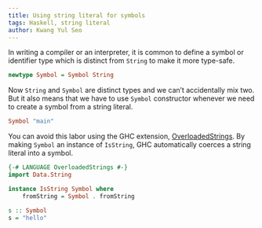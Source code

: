 ```yaml
---
title: Using string literal for symbols
tags: Haskell, string literal
author: Kwang Yul Seo
---
```


In writing a compiler or an interpreter, it is common to define a symbol or
identifier type which is distinct from `String` to make it more type-safe.

```haskell
newtype Symbol = Symbol String
```

Now `String` and `Symbol` are distinct types and we can’t accidentally mix two.
But it also means that we have to use `Symbol` constructor whenever we need to
create a symbol from a string literal.

```haskell
Symbol "main"
```

You can avoid this labor using the GHC extension,
[OverloadedStrings][OverloadedStrings]. By making `Symbol` an instance of
`IsString`, GHC automatically coerces a string literal into a symbol.

```haskell
{-# LANGUAGE OverloadedStrings #-}
import Data.String

instance IsString Symbol where
    fromString = Symbol . fromString

s :: Symbol
s = "hello"
```

[OverloadedStrings]: https://kseo.github.io/posts/2014-01-15-overloaded-string-literals.html
